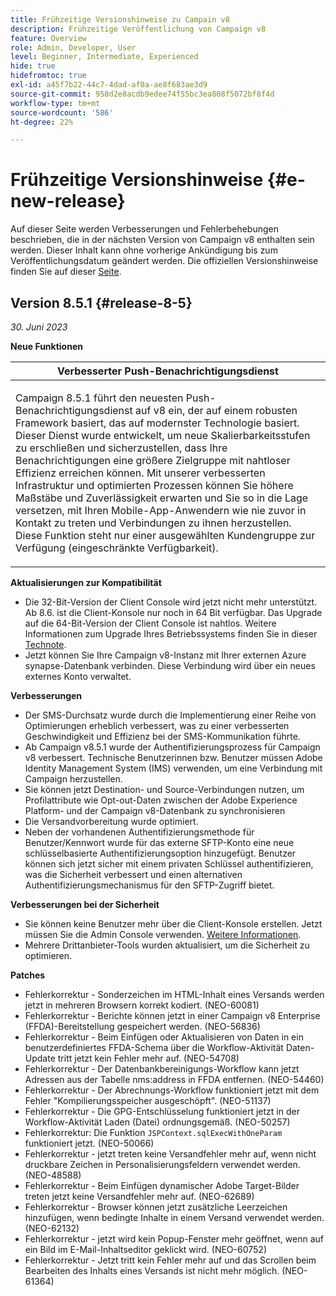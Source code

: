 ```yaml
---
title: Frühzeitige Versionshinweise zu Campain v8
description: Frühzeitige Veröffentlichung von Campaign v8
feature: Overview
role: Admin, Developer, User
level: Beginner, Intermediate, Experienced
hide: true
hidefromtoc: true
exl-id: a45f7b22-44c7-4dad-af0a-ae8f683ae3d9
source-git-commit: 958d2e8acdb9edee74f55bc3ea808f5072bf8f4d
workflow-type: tm+mt
source-wordcount: '586'
ht-degree: 22%

---
```


# Frühzeitige Versionshinweise {#e-new-release}

Auf dieser Seite werden Verbesserungen und Fehlerbehebungen beschrieben, die in der nächsten Version von Campaign v8 enthalten sein werden. Dieser Inhalt kann ohne vorherige Ankündigung bis zum Veröffentlichungsdatum geändert werden. Die offiziellen Versionshinweise finden Sie auf dieser [Seite](../start/release-notes.md).

## Version 8.5.1 {#release-8-5}

_30. Juni 2023_

**Neue Funktionen**

<table> 
<thead>
<tr> 
<th> <strong>Verbesserter Push-Benachrichtigungsdienst</strong><br /> </th> 
</tr> 
</thead> 
<tbody> 
<tr> 
<td><p>Campaign 8.5.1 führt den neuesten Push-Benachrichtigungsdienst auf v8 ein, der auf einem robusten Framework basiert, das auf modernster Technologie basiert. Dieser Dienst wurde entwickelt, um neue Skalierbarkeitsstufen zu erschließen und sicherzustellen, dass Ihre Benachrichtigungen eine größere Zielgruppe mit nahtloser Effizienz erreichen können. Mit unserer verbesserten Infrastruktur und optimierten Prozessen können Sie höhere Maßstäbe und Zuverlässigkeit erwarten und Sie so in die Lage versetzen, mit Ihren Mobile-App-Anwendern wie nie zuvor in Kontakt zu treten und Verbindungen zu ihnen herzustellen. Diese Funktion steht nur einer ausgewählten Kundengruppe zur Verfügung (eingeschränkte Verfügbarkeit).</p>
</td> 
</tr> 
</tbody> 
</table>

**Aktualisierungen zur Kompatibilität**

* Die 32-Bit-Version der Client Console wird jetzt nicht mehr unterstützt. Ab 8.6. ist die Client-Konsole nur noch in 64 Bit verfügbar. Das Upgrade auf die 64-Bit-Version der Client Console ist nahtlos. Weitere Informationen zum Upgrade Ihres Betriebssystems finden Sie in dieser [Technote](https://experienceleague.adobe.com/docs/campaign/technotes-ac/tn-new/console.html?lang=de).
* Jetzt können Sie Ihre Campaign v8-Instanz mit Ihrer externen Azure synapse-Datenbank verbinden. Diese Verbindung wird über ein neues externes Konto verwaltet.

**Verbesserungen**

* Der SMS-Durchsatz wurde durch die Implementierung einer Reihe von Optimierungen erheblich verbessert, was zu einer verbesserten Geschwindigkeit und Effizienz bei der SMS-Kommunikation führte.
* Ab Campaign v8.5.1 wurde der Authentifizierungsprozess für Campaign v8 verbessert. Technische Benutzerinnen bzw. Benutzer müssen Adobe Identity Management System (IMS) verwenden, um eine Verbindung mit Campaign herzustellen.
* Sie können jetzt Destination- und Source-Verbindungen nutzen, um Profilattribute wie Opt-out-Daten zwischen der Adobe Experience Platform- und der Campaign v8-Datenbank zu synchronisieren
* Die Versandvorbereitung wurde optimiert.
* Neben der vorhandenen Authentifizierungsmethode für Benutzer/Kennwort wurde für das externe SFTP-Konto eine neue schlüsselbasierte Authentifizierungsoption hinzugefügt. Benutzer können sich jetzt sicher mit einem privaten Schlüssel authentifizieren, was die Sicherheit verbessert und einen alternativen Authentifizierungsmechanismus für den SFTP-Zugriff bietet.

**Verbesserungen bei der Sicherheit**

* Sie können keine Benutzer mehr über die Client-Konsole erstellen. Jetzt müssen Sie die Admin Console verwenden. [Weitere Informationen](../start/gs-permissions.md).
* Mehrere Drittanbieter-Tools wurden aktualisiert, um die Sicherheit zu optimieren.

**Patches**

* Fehlerkorrektur - Sonderzeichen im HTML-Inhalt eines Versands werden jetzt in mehreren Browsern korrekt kodiert. (NEO-60081)
* Fehlerkorrektur - Berichte können jetzt in einer Campaign v8 Enterprise (FFDA)-Bereitstellung gespeichert werden. (NEO-56836)
* Fehlerkorrektur - Beim Einfügen oder Aktualisieren von Daten in ein benutzerdefiniertes FFDA-Schema über die Workflow-Aktivität Daten-Update tritt jetzt kein Fehler mehr auf. (NEO-54708)
* Fehlerkorrektur - Der Datenbankbereinigungs-Workflow kann jetzt Adressen aus der Tabelle nms:address in FFDA entfernen. (NEO-54460)
* Fehlerkorrektur - Der Abrechnungs-Workflow funktioniert jetzt mit dem Fehler &quot;Kompilierungsspeicher ausgeschöpft&quot;. (NEO-51137)
* Fehlerkorrektur - Die GPG-Entschlüsselung funktioniert jetzt in der Workflow-Aktivität Laden (Datei) ordnungsgemäß. (NEO-50257)
* Fehlerkorrektur: Die Funktion `JSPContext.sqlExecWithOneParam` funktioniert jetzt. (NEO-50066)
* Fehlerkorrektur - jetzt treten keine Versandfehler mehr auf, wenn nicht druckbare Zeichen in Personalisierungsfeldern verwendet werden. (NEO-48588)
* Fehlerkorrektur - Beim Einfügen dynamischer Adobe Target-Bilder treten jetzt keine Versandfehler mehr auf. (NEO-62689)
* Fehlerkorrektur - Browser können jetzt zusätzliche Leerzeichen hinzufügen, wenn bedingte Inhalte in einem Versand verwendet werden. (NEO-62132)
* Fehlerkorrektur - jetzt wird kein Popup-Fenster mehr geöffnet, wenn auf ein Bild im E-Mail-Inhaltseditor geklickt wird. (NEO-60752)
* Fehlerkorrektur - Jetzt tritt kein Fehler mehr auf und das Scrollen beim Bearbeiten des Inhalts eines Versands ist nicht mehr möglich. (NEO-61364)
